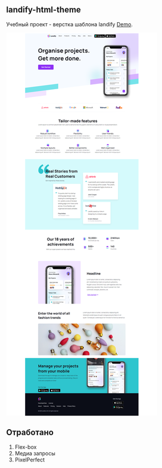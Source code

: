 ## landify-html-theme
 Учебный проект - верстка шаблона landify [Demo](https://webbomj.github.io/landify-html-theme/).
 
 ![image](./landifyScr.png)

## Отработано
1. Flex-box
2. Медиа запросы
3. PixelPerfect
